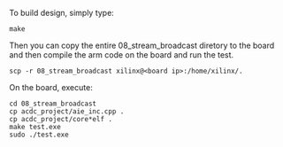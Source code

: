 To build design, simply type:
```
make 
```
Then you can copy the entire 08_stream_broadcast diretory to the board and then compile the arm code on the board and run the test.
```
scp -r 08_stream_broadcast xilinx@<board ip>:/home/xilinx/.
```

On the board, execute:
```
cd 08_stream_broadcast
cp acdc_project/aie_inc.cpp .
cp acdc_project/core*elf .
make test.exe
sudo ./test.exe
```
